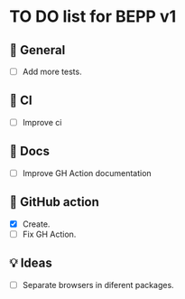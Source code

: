 # TO DO list for **BEPP** v1

## 🌈 General

- [ ] Add more tests.

## 💚 CI

- [ ] Improve ci

## 📖 Docs

- [ ] Improve GH Action documentation

## 💚 GitHub action

- [x] Create.
- [ ] Fix GH Action.

## 💡 Ideas

- [ ] Separate browsers in diferent packages.
